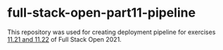 # full-stack-open-part11-pipeline

This repository was used for creating deployment pipeline for exercises [11.21 and 11.22](https://fullstackopen.com/en/part11/expanding_further#exercises-11-20-11-22) of Full Stack Open 2021.

